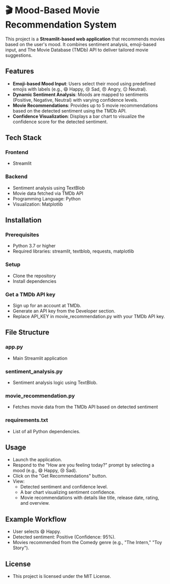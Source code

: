 # 🎬 Mood-Based Movie Recommendation System

This project is a **Streamlit-based web application** that recommends movies based on the user's mood. It combines sentiment analysis, emoji-based input, and The Movie Database (TMDb) API to deliver tailored movie suggestions.

## Features
- **Emoji-based Mood Input**: Users select their mood using predefined emojis with labels (e.g., 😄 Happy, 😢 Sad, 😠 Angry, 😐 Neutral).
- **Dynamic Sentiment Analysis**: Moods are mapped to sentiments (Positive, Negative, Neutral) with varying confidence levels.
- **Movie Recommendations**: Provides up to 5 movie recommendations based on the detected sentiment using the TMDb API.
- **Confidence Visualization**: Displays a bar chart to visualize the confidence score for the detected sentiment.

## Tech Stack
### Frontend
- Streamlit

### Backend
- Sentiment analysis using TextBlob
- Movie data fetched via TMDb API
- Programming Language: Python
- Visualization: Matplotlib

## Installation
### Prerequisites
- Python 3.7 or higher
- Required libraries: streamlit, textblob, requests, matplotlib
### Setup
- Clone the repository
- Install dependencies
### Get a TMDb API key
- Sign up for an account at TMDb.
- Generate an API key from the Developer section.
- Replace API_KEY in movie_recommendation.py with your TMDb API key.

## File Structure
### app.py
- Main Streamlit application
### sentiment_analysis.py
- Sentiment analysis logic using TextBlob.
### movie_recommendation.py
- Fetches movie data from the TMDb API based on detected sentiment
### requirements.txt
- List of all Python dependencies.

## Usage
- Launch the application.
- Respond to the "How are you feeling today?" prompt by selecting a mood (e.g., 😄 Happy, 😢 Sad).
- Click on the "Get Recommendations" button.
- View:
  - Detected sentiment and confidence level.
  - A bar chart visualizing sentiment confidence.
  - Movie recommendations with details like title, release date, rating, and overview.

## Example Workflow
- User selects 😄 Happy.
- Detected sentiment: Positive (Confidence: 95%).
- Movies recommended from the Comedy genre (e.g., "The Intern," "Toy Story").

## License
- This project is licensed under the MIT License.
